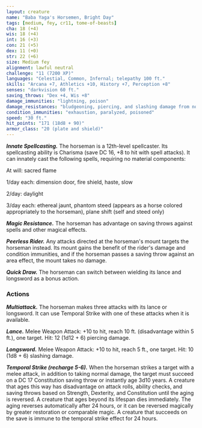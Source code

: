 ```yaml
---
layout: creature
name: "Baba Yaga's Horsemen, Bright Day"
tags: [medium, fey, cr11, tome-of-beasts]
cha: 18 (+4)
wis: 18 (+4)
int: 16 (+3)
con: 21 (+5)
dex: 11 (+0)
str: 22 (+6)
size: Medium fey
alignment: lawful neutral
challenge: "11 (7200 XP)"
languages: "Celestial, Common, Infernal; telepathy 100 ft."
skills: "Arcana +7, Athletics +10, History +7, Perception +8"
senses: "darkvision 60 ft."
saving_throws: "Dex +4, Wis +8"
damage_immunities: "lightning, poison"
damage_resistances: "bludgeoning, piercing, and slashing damage from nonmagical weapons, cold and fire"
condition_immunities: "exhaustion, paralyzed, poisoned"
speed: "30 ft."
hit_points: "171 (18d8 + 90)"
armor_class: "20 (plate and shield)"
---
```


***Innate Spellcasting.*** The horseman is a 12th-level spellcaster. Its spellcasting ability is Charisma (save DC 16, +8 to hit with spell attacks). It can innately cast the following spells, requiring no material components:

At will: sacred flame

1/day each: dimension door, fire shield, haste, slow

2/day: daylight

3/day each: ethereal jaunt, phantom steed (appears as a horse colored appropriately to the horseman), plane shift (self and steed only)

***Magic Resistance.*** The horseman has advantage on saving throws against spells and other magical effects.

***Peerless Rider.*** Any attacks directed at the horseman's mount targets the horseman instead. Its mount gains the benefit of the rider's damage and condition immunities, and if the horseman passes a saving throw against an area effect, the mount takes no damage.

***Quick Draw.*** The horseman can switch between wielding its lance and longsword as a bonus action.

### Actions

***Multiattack.*** The horseman makes three attacks with its lance or longsword. It can use Temporal Strike with one of these attacks when it is available.

***Lance.*** Melee Weapon Attack: +10 to hit, reach 10 ft. (disadvantage within 5 ft.), one target. Hit: 12 (1d12 + 6) piercing damage.

***Longsword.*** Melee Weapon Attack: +10 to hit, reach 5 ft., one target. Hit: 10 (1d8 + 6) slashing damage.

***Temporal Strike (recharge 5-6).*** When the horseman strikes a target with a melee attack, in addition to taking normal damage, the target must succeed on a DC 17 Constitution saving throw or instantly age 3d10 years. A creature that ages this way has disadvantage on attack rolls, ability checks, and saving throws based on Strength, Dexterity, and Constitution until the aging is reversed. A creature that ages beyond its lifespan dies immediately. The aging reverses automatically after 24 hours, or it can be reversed magically by greater restoration or comparable magic. A creature that succeeds on the save is immune to the temporal strike effect for 24 hours.

